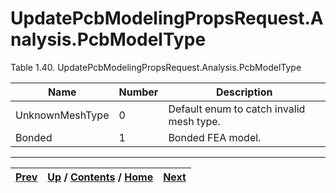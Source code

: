 # UpdatePcbModelingPropsRequest.Analysis.PcbModelType

Table 1.40. UpdatePcbModelingPropsRequest.Analysis.PcbModelType

Name| Number| Description  
---|---|---  
UnknownMeshType| 0| Default enum to catch invalid mesh type.  
Bonded| 1| Bonded FEA model.  
  
  

* * *

[Prev](ch01s03s24.md) | [Up](ch01s03.md) / [Contents](index.md) / [Home](../../index.htm)|  [Next](ch01s04.md)  
---|---|---

